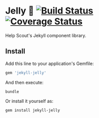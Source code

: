 # Jelly 🍥 [![Build Status](https://travis-ci.org/helpscout/jekyll-jelly.svg?branch=master)](https://travis-ci.org/helpscout/jekyll-jelly) [![Coverage Status](https://coveralls.io/repos/github/helpscout/jekyll-jelly/badge.svg?branch=master)](https://coveralls.io/github/helpscout/jekyll-jelly?branch=master)

Help Scout's Jekyll component library.


## Install

Add this line to your application's Gemfile:

```ruby
gem 'jekyll-jelly'
```

And then execute:
```
bundle
```

Or install it yourself as:
```
gem install jekyll-jelly
```
